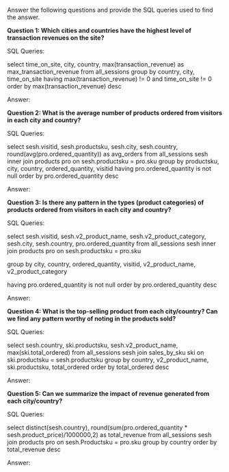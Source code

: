 Answer the following questions and provide the SQL queries used to find the answer.

    
**Question 1: Which cities and countries have the highest level of transaction revenues on the site?**


SQL Queries:  

select time_on_site, city, country, max(transaction_revenue) as max_transaction_revenue from all_sessions 
group by country, city, time_on_site
having max(transaction_revenue) != 0
and time_on_site != 0
order by max(transaction_revenue) desc


Answer:




**Question 2: What is the average number of products ordered from visitors in each city and country?**


SQL Queries:

select  sesh.visitid, sesh.productsku, sesh.city, sesh.country, round(avg(pro.ordered_quantity)) as avg_orders
from all_sessions sesh
inner join products pro
on sesh.productsku = pro.sku
group by productsku, city, country, ordered_quantity, visitid
having pro.ordered_quantity is not null 
order by pro.ordered_quantity desc

Answer:





**Question 3: Is there any pattern in the types (product categories) of products ordered from visitors in each city and country?**


SQL Queries:

select  sesh.visitid,
sesh.v2_product_name,
sesh.v2_product_category,
sesh.city,
sesh.country, pro.ordered_quantity
from all_sessions sesh
inner join products pro
on sesh.productsku = pro.sku

group by city, country, ordered_quantity, visitid, v2_product_name, v2_product_category

having pro.ordered_quantity is not null 
order by pro.ordered_quantity desc


Answer:





**Question 4: What is the top-selling product from each city/country? Can we find any pattern worthy of noting in the products sold?**


SQL Queries:

select sesh.country, ski.productsku, sesh.v2_product_name, max(ski.total_ordered)
from all_sessions sesh
join sales_by_sku ski
on ski.productsku = sesh.productsku
group by country, v2_product_name, ski.productsku, total_ordered
order by total_ordered desc




Answer:





**Question 5: Can we summarize the impact of revenue generated from each city/country?**

SQL Queries:

select distinct(sesh.country), 
round(sum(pro.ordered_quantity * sesh.product_price)/1000000,2) as total_revenue
from all_sessions sesh
join products pro
on sesh.Productsku = pro.sku
group by country
order by total_revenue desc




Answer:







